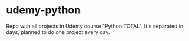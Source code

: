 # udemy-python
Repo with all projects in Udemy course "Python TOTAL".
It's separated in days, planned to do one project every day.
